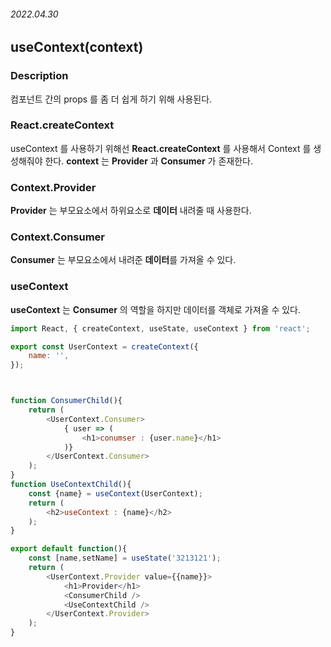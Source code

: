 ###### 2022.04.30


## useContext(context)

### Description
컴포넌트 간의 props 를 좀 더 쉽게 하기 위해 사용된다.

### React.createContext
useContext 를 사용하기 위해선 **React.createContext**  를 사용해서 Context 를 생성해줘야 한다.
**context** 는 **Provider** 과 **Consumer** 가 존재한다.

### Context.Provider
**Provider** 는 부모요소에서 하위요소로 **데이터** 내려줄 때 사용한다.

### Context.Consumer
**Consumer** 는 부모요소에서 내려준 **데이터**를 가져올 수 있다.

### useContext
**useContext** 는 **Consumer** 의 역할을 하지만 데이터를 객체로 가져올 수 있다.

```js
import React, { createContext, useState, useContext } from 'react';

export const UserContext = createContext({
	name: '',
});



function ConsumerChild(){
	return (
		<UserContext.Consumer>
			{ user => (
				<h1>conumser : {user.name}</h1>
			)}
		</UserContext.Consumer>
	);
}
function UseContextChild(){
	const {name} = useContext(UserContext);
	return (
		<h2>useContext : {name}</h2>
	);
}

export default function(){
	const [name,setName] = useState('3213121');
	return (
		<UserContext.Provider value={{name}}>
			<h1>Provider</h1>
			<ConsumerChild />
			<UseContextChild />
		</UserContext.Provider>
	);
}

```